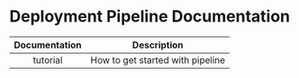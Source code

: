 # Deployment Pipeline Documentation

| Documentation | Description | 
|:------:|:-----:|
| tutorial | How to get started with pipeline |
